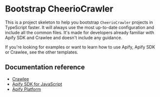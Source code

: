# Bootstrap CheerioCrawler

This is a project skeleton to help you bootstrap `CheerioCrawler` projects in TypeScript faster. It will always use the most up-to-date configuration and include all the common files. It's made for developers already familiar with Apify SDK and Crawlee and doesn't include any guidance.

If you're looking for examples or want to learn how to use Apify, Apify SDK or Crawlee, see the other templates.

## Documentation reference

- [Crawlee](https://crawlee.dev)
- [Apify SDK for JavaScript](https://docs.apify.com/sdk/js)
- [Apify Platform](https://docs.apify.com/platform)
